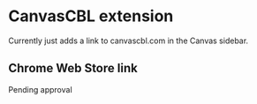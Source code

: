 # CanvasCBL extension

Currently just adds a link to canvascbl.com in the Canvas sidebar.

## Chrome Web Store link

Pending approval
